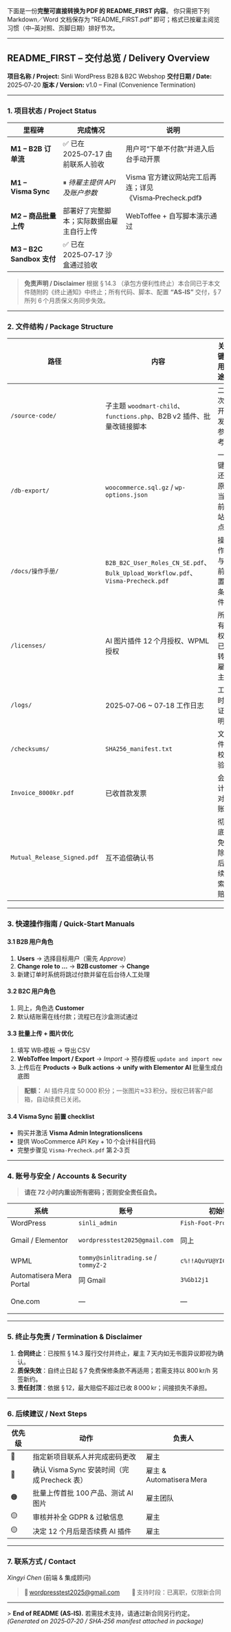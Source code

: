 下面是一份**完整可直接转换为 PDF 的 README\_FIRST 内容**。
你只需把下列 Markdown／Word 文档保存为 “README\_FIRST.pdf” 即可；格式已按雇主阅览习惯（中–英对照、页脚日期）排好节次。

---

## README\_FIRST – 交付总览 / Delivery Overview

**项目名称 / Project:** Sinli WordPress B2B & B2C Webshop
**交付日期 / Date:** 2025‑07‑20
**版本 / Version:** v1.0 – Final (Convenience Termination)

---

### 1. 项目状态 / Project Status

| 里程碑                     | 完成情况                    | 说明                                        |
| ----------------------- | ----------------------- | ----------------------------------------- |
| **M1 – B2B 订单流**        | ✅ 已在 2025‑07‑17 由前联系人验收 | 用户可“下单不付款”并进入后台手动开票                       |
| **M1 – Visma Sync**     | ⏸ *待雇主提供 API 及账户参数*     | Visma 官方建议网站完工后再连；详见《Visma‑Precheck.pdf》  |
| **M2 – 商品批量上传**         | 部署好了完整脚本；实际数据由雇主自行上传    | WebToffee + 自写脚本演示通过                      |
| **M3 – B2C Sandbox 支付** | ✅ 已在 2025‑07‑17 沙盒通过验收  |                                           |

> **免责声明 / Disclaimer**
> 根据 § 14.3 （承包方便利性终止）本合同已于本文件随附的《终止通知》中终止；所有代码、脚本、配置 **“AS‑IS”** 交付，§ 7 所列 6 个月质保义务同步失效。

---

### 2. 文件结构 / Package Structure

| 路径                          | 内容                                                                             | 关键用途     |
| --------------------------- | ------------------------------------------------------------------------------ | -------- |
| `/source-code/`             | 子主题 `woodmart-child`、`functions.php`、B2B v2 插件、批量改链接脚本                         | 二次开发参考   |
| `/db-export/`               | `woocommerce.sql.gz` / `wp-options.json`                                       | 一键还原当前站点 |
| `/docs/操作手册/`               | `B2B_B2C_User_Roles_CN_SE.pdf`、`Bulk_Upload_Workflow.pdf`、`Visma‑Precheck.pdf` | 操作与前置条件  |
| `/licenses/`                | AI 图片插件 12 个月授权、WPML 授权                                                        | 所有权已转雇主  |
| `/logs/`                    | 2025‑07‑06 \~ 07‑18 工作日志                                                       | 工时证明     |
| `/checksums/`               | `SHA256_manifest.txt`                                                          | 文件校验     |
| `Invoice_8000kr.pdf`        | 已收首款发票                                                                         | 会计对账     |
| `Mutual_Release_Signed.pdf` | 互不追偿确认书                                                                        | 彻底免除后续索赔 |

---

### 3. 快速操作指南 / Quick‑Start Manuals

#### 3.1 B2B 用户角色

1. **Users** → 选择目标用户（需先 *Approve*）
2. **Change role to …** → **B2B customer** → **Change**
3. 新建订单时系统将跳过付款并留在后台待人工处理

#### 3.2 B2C 用户角色

1. 同上，角色选 **Customer**
2. 默认结账需在线付款；流程已在沙盒测试通过

#### 3.3 批量上传 + 图片优化

1. 填写 WB‑模板 → 导出 CSV
2. **WebToffee Import / Export** → *Import* → 预存模板 `update and import new`
3. 上传后在 **Products → Bulk actions → unify with Elementor AI** 批量生成白底图

> **配额：** AI 插件月度 50 000 积分；一张图片≈33 积分。授权已转客户邮箱，自动续费已关闭。

#### 3.4 Visma Sync 前置 checklist

* 购买并激活 **Visma Admin Integrationslicens**
* 提供 WooCommerce API Key + 10 个会计科目代码
* 完整步骤见 `Visma‑Precheck.pdf` 第 2‑3 页

---

### 4. 账号与安全 / Accounts & Security

> **请在 72 小时内重设所有密码；否则安全责任自负。**

| 系统                       | 账号                                   | 初始密码                       | 备注          |
| ------------------------ | ------------------------------------ | -------------------------- | ----------- |
| WordPress                | `sinli_admin`                        | `Fish‑Foot‑Produce‑Winter` | Super Admin |
| Gmail / Elementor        | `wordpresstest2025@gmail.com`        | 同上                         | 用于插件登录      |
| WPML                     | `tommy@sinlitrading.se` / `tommyZ-2` | `c%!!AQuYU@YICAM1`         | 主邮箱已转       |
| Automatisera Mera Portal | 同 Gmail                              | `3%Gb12j1`                 | Visma 连接    |
| One.com                  | —                                    | —                          | 请老板自行创建     |

---

### 5. 终止与免责 / Termination & Disclaimer

1. **合同终止**：已按照 § 14.3 履行交付并终止，雇主 7 天内如无书面异议即视为确认。
2. **质保失效**：自终止日起 § 7 免费保修条款不再适用；若需支持以 800 kr/h 另签新约。
3. **责任封顶**：依据 § 12，最大赔偿不超过已收 8 000 kr；间接损失不承担。

---

### 6. 后续建议 / Next Steps

| 优先级 | 动作                                | 负责人                    |
| --- | --------------------------------- | ---------------------- |
| 🔴  | 指定新项目联系人并完成密码更改                   | 雇主                     |
| 🔴  | 确认 Visma Sync 安装时间（完成 Precheck 表） | 雇主 & Automatisera Mera |
| 🟠  | 批量上传首批 100 产品、测试 AI 图片            | 雇主团队                   |
| 🟡  | 审核并补全 GDPR & 过敏信息                 | 雇主                     |
| 🟡  | 决定 12 个月后是否续费 AI 插件               | 雇主                     |

---

### 7. 联系方式 / Contact

*Xingyi Chen* (前端 & 集成顾问)

> 📧 [wordpresstest2025@gmail.com](mailto:wordpresstest2025@gmail.com)  📆 支持时段：已离职，仅限新合同

---

\> **End of README (AS‑IS).** 若需技术支持，请通过新合同另行约定。
*(Generated on 2025‑07‑20 / SHA‑256 manifest attached in package)*

